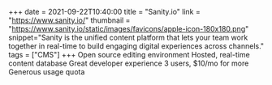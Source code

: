 +++
date = 2021-09-22T10:40:00
title = "Sanity.io"
link = "https://www.sanity.io/"
thumbnail = "https://www.sanity.io/static/images/favicons/apple-icon-180x180.png"
snippet="Sanity is the unified content platform that lets your team work together in real-time to build engaging digital experiences across channels."
tags = ["CMS"]
+++
Open source editing environment
Hosted, real-time content database
Great developer experience
3 users, $10/mo for more
Generous usage quota
